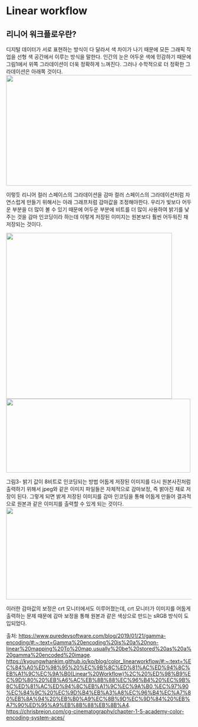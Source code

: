 # Linear workflow

## 리니어 워크플로우란?
디지털 데이터가 서로 표현하는 방식이 다 달라서 색 차이가 나기 때문에 모든 그래픽 작업을 선형 색 공간에서 이루는 방식을 말한다.
인간의 눈은 어두운 색에 민감하기 때문에 그림1에서 위쪽 그라데이션이 더욱 정확하게 느껴진다.
그러나 수학적으로 더 정확한 그라데이션은 아래쪽 것이다.   
<img src="https://user-images.githubusercontent.com/60923302/118788622-ecc46600-b8ce-11eb-843c-c985eb6be98e.png" width="600px" height="300px">

이렇듯 리니어 컬러 스페이스의 그라데이션을 감마 컬러 스페이스의 그라데이션처럼 자연스럽게 만들기 위해서는 아래 그래프처럼 감마값을 조정해야한다. 
우리가 빛보다 어두운 부분을 더 많이 볼 수 있기 때문에 어두운 부분에 비트를 더 많이 사용하여 밝기를 낯주는 것을 
감마 인코딩이라 하는데 이렇게 저장된 이미지는 원본보다 훨씬 어두워진 채 저장되는 것이다.

<img src="https://user-images.githubusercontent.com/60923302/118791046-4b8adf00-b8d1-11eb-9356-6708af7bb7da.png" width="450px" height="450px"> <img src="http://www.puredevsoftware.com/blog_images/gamma_encoded_values.png" width="500px" height="200px">

그림3- 밝기 값이 8비트로 인코딩되는 방법
어둡게 저장된 이미지를 다시 원본사진처럼 출력하기 위해서 jpeg와 같은 이미지 파일들은 자체적으로 감마보정, 즉 밝아진 채로 저장이 된다. 그렇게 되면 밝게 저장된 이미지를 감마 인코딩을 통해 어둡게 만들어 결과적으로 원본과 같은 이미지를 출력할 수 있게 되는 것이다.   
<img src="https://user-images.githubusercontent.com/60923302/118792515-af61d780-b8d2-11eb-83fc-acc6de68c077.png" width="600px" height="250px">

이러한 감마값의 보정은 crt 모니터에서도 이루어졌는데, crt 모니터가 이미지를 어둡게 출력하는 문제 때문에 감마 보정을 통해 원본과 같은 색상으로 만드는 sRGB 방식이 도입되었다.


출처: https://www.puredevsoftware.com/blog/2019/01/21/gamma-encoding/#:~:text=Gamma%20encoding%20is%20a%20non-linear%20mapping%20To%20map,usually%20be%20stored%20as%20a%20gamma%20encoded%20image.
https://kyoungwhankim.github.io/ko/blog/color_linearworkflow/#:~:text=%EC%84%A0%ED%98%95%20%EC%9B%8C%ED%81%AC%ED%94%8C%EB%A1%9C%EC%9A%B0(Linear%20Workflow)%2C%20%ED%98%B9%EC%9D%80%20%EB%A6%AC%EB%8B%88%EC%96%B4%20%EC%9B%8C%ED%81%AC%ED%94%8C%EB%A1%9C%EC%9A%B0,%EC%97%90%EC%84%9C%20%EC%9D%B4%EB%A3%A8%EC%96%B4%EC%A7%80%EB%8A%94%20%EB%B0%A9%EC%8B%9D%EC%9D%84%20%EB%A7%90%ED%95%A9%EB%8B%88%EB%8B%A4.
https://chrisbrejon.com/cg-cinematography/chapter-1-5-academy-color-encoding-system-aces/
